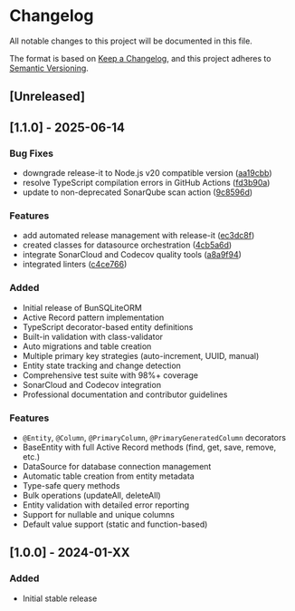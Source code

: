 # Changelog

All notable changes to this project will be documented in this file.

The format is based on [Keep a Changelog](https://keepachangelog.com/en/1.0.0/),
and this project adheres to [Semantic Versioning](https://semver.org/spec/v2.0.0.html).

## [Unreleased]

## [1.1.0] - 2025-06-14

### Bug Fixes
* downgrade release-it to Node.js v20 compatible version ([aa19cbb](https://github.com/angelxmoreno/bun-sqlite-orm/commit/aa19cbb9d3770fb86d91e117ccda573cc0939177))
* resolve TypeScript compilation errors in GitHub Actions ([fd3b90a](https://github.com/angelxmoreno/bun-sqlite-orm/commit/fd3b90a07d5479737b5d1c2fb647ac14bb7cc1b5))
* update to non-deprecated SonarQube scan action ([9c8596d](https://github.com/angelxmoreno/bun-sqlite-orm/commit/9c8596dba4cf365bdd0e59d66049214ab424a6e0))

### Features
* add automated release management with release-it ([ec3dc8f](https://github.com/angelxmoreno/bun-sqlite-orm/commit/ec3dc8f6b2db0a198f4b4a1feed19102dfa1837b))
* created classes for datasource orchestration ([4cb5a6d](https://github.com/angelxmoreno/bun-sqlite-orm/commit/4cb5a6d66310c05b995889fecdf794550ee23bf8))
* integrate SonarCloud and Codecov quality tools ([a8a9f94](https://github.com/angelxmoreno/bun-sqlite-orm/commit/a8a9f9444f9f758f418117568d69103dcf171629))
* integrated linters ([c4ce766](https://github.com/angelxmoreno/bun-sqlite-orm/commit/c4ce76639c2be829cdc9e16f984a95d7058b96e9))

### Added
- Initial release of BunSQLiteORM
- Active Record pattern implementation
- TypeScript decorator-based entity definitions
- Built-in validation with class-validator
- Auto migrations and table creation
- Multiple primary key strategies (auto-increment, UUID, manual)
- Entity state tracking and change detection
- Comprehensive test suite with 98%+ coverage
- SonarCloud and Codecov integration
- Professional documentation and contributor guidelines

### Features
- `@Entity`, `@Column`, `@PrimaryColumn`, `@PrimaryGeneratedColumn` decorators
- BaseEntity with full Active Record methods (find, get, save, remove, etc.)
- DataSource for database connection management
- Automatic table creation from entity metadata
- Type-safe query methods
- Bulk operations (updateAll, deleteAll)
- Entity validation with detailed error reporting
- Support for nullable and unique columns
- Default value support (static and function-based)

## [1.0.0] - 2024-01-XX

### Added
- Initial stable release